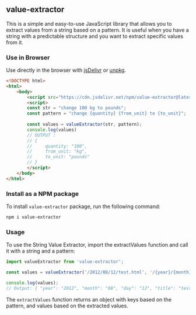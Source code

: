 ## value-extractor

This is a simple and easy-to-use JavaScript library that allows you to extract values from a string based on a pattern. It is useful when you have a string with a predictable structure and you want to extract specific values from it.


<!-- for cdn -->
### Use in Browser

Use directly in the browser with [jsDelivr](https://www.jsdelivr.com/package/npm/value-extractor) or [unpkg](https://unpkg.com/value-extractor/).

```html 
<!DOCTYPE html>
<html>
    <body>
        <script src="https://cdn.jsdelivr.net/npm/value-extractor@latest"></script>
        <script>
        const str = "change 100 kg to pounds";
        const pattern = "change {quantity} {from_unit} to {to_unit}";
    
        const values = valueExtractor(str, pattern);
        console.log(values)
        // OUTPUT :
        // {
        //     quantity: "100",
        //     from_unit: "kg",
        //     to_unit: "pounds"
        // }
        </script>
    </body>
</html>
```

### Install as a NPM package

To install `value-extractor` package, run the following command:
```bash
npm i value-extractor
```
### Usage
To use the String Value Extractor, import the extractValues function and call it with a string and a pattern:

```javascript
import valueExtractor from 'value-extractor';

const values = valueExtractor('/2012/08/12/test.html', '/{year}/{month}/{day}/{title}.html');

console.log(values);
// Output: { "year": "2012", "month": "08", "day": "12", "title": "test" }
```
The `extractValues` function returns an object with keys based on the pattern, and values based on the extracted values.